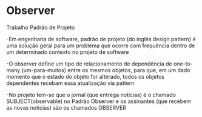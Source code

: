 # Observer
Trabalho Padrão de Projeto

-Em engenharia de software, padrão de projeto (do inglês design pattern) é uma solução geral para um problema que ocorre com frequência dentro de um determinado contexto no projeto de software

-O observer define um tipo de relacionamento de dependência de one-to-many (um-para-muitos) entre os mesmos objetos, para que, em um dado momento que o estado do objeto for alterado, todos os objetos dependentes recebam essa atualização via pattern 

-No projeto tem-se que o jornal (que entrega notícias) é o chamado SUBJECT(observable) no Padrão Observer e os assinantes (que recebem as novas notícias) são os chamados OBSERVER

